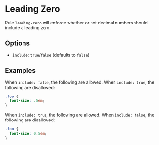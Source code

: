 # Leading Zero

Rule `leading-zero` will enforce whether or not decimal numbers should include a leading zero.

## Options

* `include`: `true`/`false` (defaults to `false`)

## Examples

When `include: false`, the following are allowed. When `include: true`, the following are disallowed:

```scss
.foo {
  font-size: .5em;
}
```

When `include: true`, the following are allowed. When `include: false`, the following are disallowed:

```scss
.foo {
  font-size: 0.5em;
}
```
